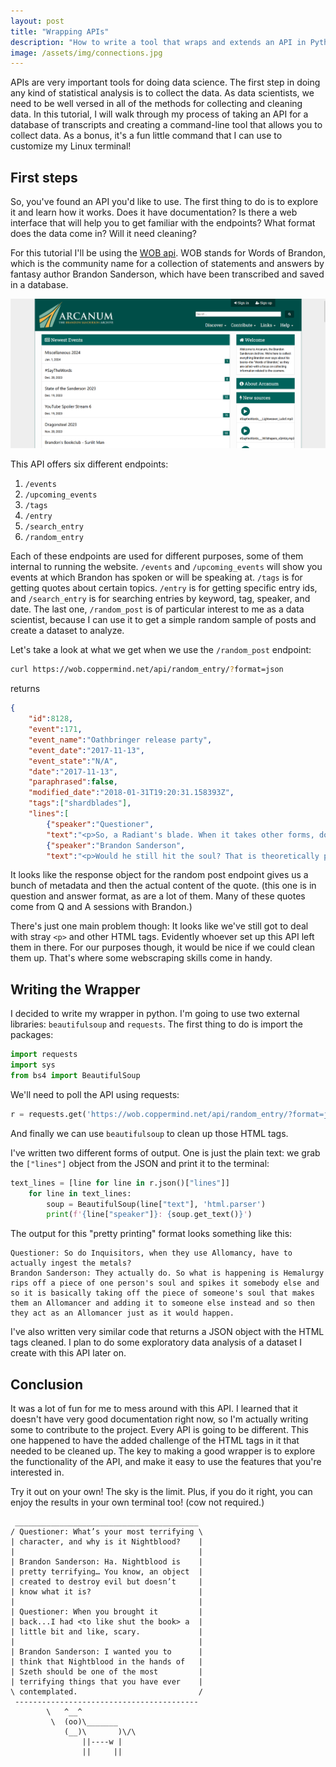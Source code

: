 ```yaml
---
layout: post
title: "Wrapping APIs"
description: "How to write a tool that wraps and extends an API in Python"
image: /assets/img/connections.jpg
---
```


<p class="intro"><span class="dropcap">A</span>PIs are very important tools for doing data science. The first step in doing any kind of statistical analysis is to collect the data. As data scientists, we need to be well versed in all of the methods for collecting and cleaning data. In this tutorial, I will walk through my process of taking an API for a database of transcripts and creating a command-line tool that allows you to collect data. As a bonus, it's a fun little command that I can use to customize my Linux terminal!

## First steps

So, you've found an API you'd like to use. The first thing to do is to explore it and learn how it works. Does it have documentation? Is there a web interface that will help you to get familiar with the endpoints? What format does the data come in? Will it need cleaning?

For this tutorial I'll be using the [WOB api](https://wob.coppermind.net/api/). WOB stands for Words of Brandon, which is the community name for a collection of statements and answers by fantasy author Brandon Sanderson, which have been transcribed and saved in a database.

![WOB website](/assets/img/2024-12-19-wrapping-APIs/WOB-screenshot.png)

This API offers six different endpoints:
1. `/events`
2. `/upcoming_events`
3. `/tags`
4. `/entry`
5. `/search_entry`
6. `/random_entry`

Each of these endpoints are used for different purposes, some of them internal to running the website. `/events` and `/upcoming_events` will show you events at which Brandon has spoken or will be speaking at. `/tags` is for getting quotes about certain topics. `/entry` is for getting specific entry ids, and `/search_entry` is for searching entries by keyword, tag, speaker, and date. The last one, `/random_post` is of particular interest to me as a data scientist, because I can use it to get a simple random sample of posts and create a dataset to analyze.

Let's take a look at what we get when we use the `/random_post` endpoint:

```bash
curl https://wob.coppermind.net/api/random_entry/?format=json
```
returns
```json
{
    "id":8128,
    "event":171,
    "event_name":"Oathbringer release party",
    "event_date":"2017-11-13",
    "event_state":"N/A",
    "date":"2017-11-13",
    "paraphrased":false,
    "modified_date":"2018-01-31T19:20:31.158393Z",
    "tags":["shardblades"],
    "lines":[
        {"speaker":"Questioner",
        "text":"<p>So, a Radiant's blade. When it takes other forms, does it take on any different properties? So, like, if Kaladin beat someone with the butt of his Sylspear, would it still do something in regards to the soul?</p>"},
        {"speaker":"Brandon Sanderson",
        "text":"<p>Would he still hit the soul? That is theoretically possible to make happen. It requires a lot of work. That is theoretically possible.</p>"}],"note":""}
```

It looks like the response object for the random post endpoint gives us a bunch of metadata and then the actual content of the quote. (this one is in question and answer format, as are a lot of them. Many of these quotes come from Q and A sessions with Brandon.)

There's just one main problem though: It looks like we've still got to deal with stray `<p>` and other HTML tags. Evidently whoever set up this API left them in there. For our purposes though, it would be nice if we could clean them up. That's where some webscraping skills come in handy.

## Writing the Wrapper

I decided to write my wrapper in python. I'm going to use two external libraries: `beautifulsoup` and `requests`. The first thing to do is import the packages:

```python
import requests
import sys
from bs4 import BeautifulSoup
```

We'll need to poll the API using requests:

```python
r = requests.get('https://wob.coppermind.net/api/random_entry/?format=json')
```

And finally we can use `beautifulsoup` to clean up those HTML tags.

I've written two different forms of output. One is just the plain text: we grab the `["lines"]` object from the JSON and print it to the terminal:

```python
text_lines = [line for line in r.json()["lines"]]
    for line in text_lines:
        soup = BeautifulSoup(line["text"], 'html.parser')
        print(f'{line["speaker"]}: {soup.get_text()}')
```

The output for this "pretty printing" format looks something like this:

```
Questioner: So do Inquisitors, when they use Allomancy, have to actually ingest the metals?
Brandon Sanderson: They actually do. So what is happening is Hemalurgy rips off a piece of one person's soul and spikes it somebody else and so it is basically taking off the piece of someone's soul that makes them an Allomancer and adding it to someone else instead and so then they act as an Allomancer just as it would happen.
```

I've also written very similar code that returns a JSON object with the HTML tags cleaned. I plan to do some exploratory data analysis of a dataset I create with this API later on.

## Conclusion

It was a lot of fun for me to mess around with this API. I learned that it doesn't have very good documentation right now, so I'm actually writing some to contribute to the project. Every API is going to be different. This one happened to have the added challenge of the HTML tags in it that needed to be cleaned up. The key to making a good wrapper is to explore the functionality of the API, and make it easy to use the features that you're interested in.

Try it out on your own! The sky is the limit. Plus, if you do it right, you can enjoy the results in your own terminal too! (cow not required.)

```
 _________________________________________
/ Questioner: What’s your most terrifying \
| character, and why is it Nightblood?    |
|                                         |
| Brandon Sanderson: Ha. Nightblood is    |
| pretty terrifying… You know, an object  |
| created to destroy evil but doesn’t     |
| know what it is?                        |
|                                         |
| Questioner: When you brought it         |
| back...I had <to like shut the book> a  |
| little bit and like, scary.             |
|                                         |
| Brandon Sanderson: I wanted you to      |
| think that Nightblood in the hands of   |
| Szeth should be one of the most         |
| terrifying things that you have ever    |
\ contemplated.                           /
 -----------------------------------------
        \   ^__^
         \  (oo)\_______
            (__)\       )\/\
                ||----w |
                ||     ||
```